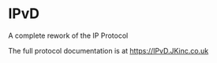 # IPvD
A complete rework of the IP Protocol

The full protocol documentation is at https://IPvD.JKinc.co.uk
